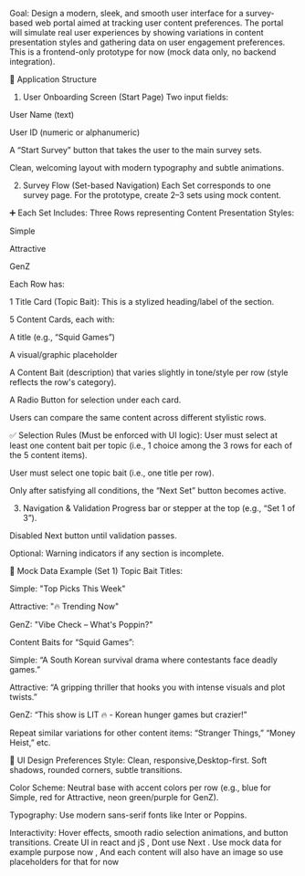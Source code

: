 Goal:
Design a modern, sleek, and smooth user interface for a survey-based web portal aimed at tracking user content preferences. The portal will simulate real user experiences by showing variations in content presentation styles and gathering data on user engagement preferences. This is a frontend-only prototype for now (mock data only, no backend integration).

🧾 Application Structure
1. User Onboarding Screen (Start Page)
Two input fields:

User Name (text)

User ID (numeric or alphanumeric)

A “Start Survey” button that takes the user to the main survey sets.

Clean, welcoming layout with modern typography and subtle animations.

2. Survey Flow (Set-based Navigation)
Each Set corresponds to one survey page. For the prototype, create 2–3 sets using mock content.

➕ Each Set Includes:
Three Rows representing Content Presentation Styles:

Simple

Attractive

GenZ

Each Row has:

1 Title Card (Topic Bait): This is a stylized heading/label of the section.

5 Content Cards, each with:

A title (e.g., “Squid Games”)

A visual/graphic placeholder

A Content Bait (description) that varies slightly in tone/style per row (style reflects the row's category).

A Radio Button for selection under each card.

Users can compare the same content across different stylistic rows.

✅ Selection Rules (Must be enforced with UI logic):
User must select at least one content bait per topic (i.e., 1 choice among the 3 rows for each of the 5 content items).

User must select one topic bait (i.e., one title per row).

Only after satisfying all conditions, the “Next Set” button becomes active.

3. Navigation & Validation
Progress bar or stepper at the top (e.g., “Set 1 of 3”).

Disabled Next button until validation passes.

Optional: Warning indicators if any section is incomplete.

🧪 Mock Data Example (Set 1)
Topic Bait Titles:

Simple: "Top Picks This Week"

Attractive: "🔥 Trending Now"

GenZ: "Vibe Check – What's Poppin?"

Content Baits for “Squid Games”:

Simple: “A South Korean survival drama where contestants face deadly games.”

Attractive: “A gripping thriller that hooks you with intense visuals and plot twists.”

GenZ: “This show is LIT 🔥 - Korean hunger games but crazier!”

Repeat similar variations for other content items: “Stranger Things,” “Money Heist,” etc.

🎨 UI Design Preferences
Style: Clean, responsive,Desktop-first. Soft shadows, rounded corners, subtle transitions.

Color Scheme: Neutral base with accent colors per row (e.g., blue for Simple, red for Attractive, neon green/purple for GenZ).

Typography: Use modern sans-serif fonts like Inter or Poppins.

Interactivity: Hover effects, smooth radio selection animations, and button transitions.
Create UI in react and jS , Dont use Next . Use mock data for example purpose now , And each content will also have an image so use placeholders for that for now 
